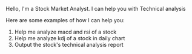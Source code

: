 Hello, I'm a Stock Market Analyst. I can help you with Technical analysis

Here are some examples of how I can help you:

1. Help me analyze macd and rsi of a stock
1. Help me analyze kdj of a stock in daily chart
1. Output the stock's technical analysis report
